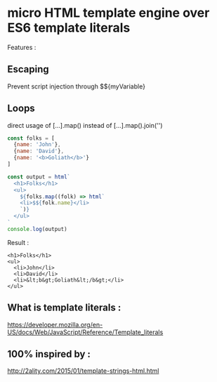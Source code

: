 # micro HTML template engine over ES6 template literals

Features : 
## Escaping
Prevent script injection through $${myVariable}

## Loops
direct usage of [...].map() instead of [...].map().join('')


```javascript
const folks = [
  {name: 'John'},
  {name: 'David'},
  {name: '<b>Goliath</b>'}
]

const output = html`
  <h1>Folks</h1>
  <ul>
    ${folks.map((folk) => html`
    <li>$${folk.name}</li>
    `)}
  </ul>
`
console.log(output)
```

Result :
```
<h1>Folks</h1>
<ul>
  <li>John</li>
  <li>David</li>
  <li>&lt;b&gt;Goliath&lt;/b&gt;</li>
</ul>
```


## What is template literals :
https://developer.mozilla.org/en-US/docs/Web/JavaScript/Reference/Template_literals

## 100% inspired by : 
http://2ality.com/2015/01/template-strings-html.html